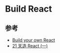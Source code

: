 # Build React

## 参考

- [Build your own React](https://pomb.us/build-your-own-react/)
- [21 天造 React (一)](https://zhuanlan.zhihu.com/p/29869797)
